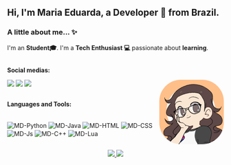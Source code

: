 ## Hi, I'm Maria Eduarda, a Developer 🚀 from Brazil.

### A little about me... ✨ 
I'm an **Student🎓**. I'm a **Tech Enthusiast 💻** passionate about **learning**.<br/>

##
**Social medias:** 
<div> 
  <a href="https://instagram.com/mariaeduard4s" target="_blank"><img src="https://img.shields.io/badge/-Instagram-%23E4405F?style=for-the-badge&logo=instagram&logoColor=white" target="_blank"></a>
  <a href = "mailto:mariaeduardadearaujosilva@gmail.com"><img src="https://img.shields.io/badge/Gmail-D14836?style=for-the-badge&logo=gmail&logoColor=white" target="_blank"></a>
  <a href="https://www.linkedin.com/in/meas" target="_blank"><img src="https://img.shields.io/badge/-LinkedIn-%230077B5?style=for-the-badge&logo=linkedin&logoColor=white" target="_blank"></a> 
  <img align="right" alt="MD-icon" height="150" style="border-radius:50px" src="https://github.com/MariaEduardaAraujo/mariaeduardaaraujo/blob/main/MD-icon.png"/>
</div>

##
**Languages and Tools:** 
<div style="display: inline_block"><br>
  <img align="center" alt="MD-Python" src="https://img.shields.io/badge/Python-3776AB?style=for-the-badge&logo=python&logoColor=white">
  <img align="center" alt="MD-Java" src="https://img.shields.io/badge/Java-ED8B00?style=for-the-badge&logo=java&logoColor=white">
  <img align="center" alt="MD-HTML" src="https://img.shields.io/badge/HTML5-E34F26?style=for-the-badge&logo=html5&logoColor=white">
  <img align="center" alt="MD-CSS" src="https://img.shields.io/badge/CSS3-1572B6?style=for-the-badge&logo=css3&logoColor=white">
  <img align="center" alt="MD-Js" src="https://img.shields.io/badge/JavaScript-323330?style=for-the-badge&logo=javascript&logoColor=F7DF1E">
  <img align="center" alt="MD-C++" src="https://img.shields.io/badge/C%2B%2B-00599C?style=for-the-badge&logo=c%2B%2B&logoColor=white">
  <img align="center" alt="MD-Lua" src="https://img.shields.io/badge/Lua-2C2D72?style=for-the-badge&logo=lua&logoColor=white">
</div>

##
<div align="center">
  <a href="https://github.com/mariaeduardaaraujo">
  <img height="120em" src="https://github-readme-stats.vercel.app/api?username=mariaeduardaaraujo&show_icons=true&theme=dark&include_all_commits=true&count_private=true"/>
  <img height="120em" src="https://github-readme-stats.vercel.app/api/top-langs/?username=mariaeduardaaraujo&layout=compact&langs_count=7&theme=dark"/>
</div>
